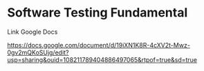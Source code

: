 # Software Testing Fundamental
Link Google Docs

https://docs.google.com/document/d/19iXN1K8R-4cXV2t-Mwz-0gv2mQKoSUjg/edit?usp=sharing&ouid=108211789404886497065&rtpof=true&sd=true 